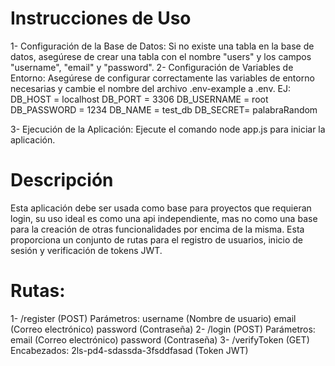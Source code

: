 # Instrucciones de Uso
1- Configuración de la Base de Datos:
Si no existe una tabla en la base de datos, asegúrese de crear una tabla con el nombre "users" y los campos "username", "email" y "password".
2- Configuración de Variables de Entorno:
Asegúrese de configurar correctamente las variables de entorno necesarias y cambie el nombre del archivo .env-example a .env.
  EJ: 
    DB_HOST = localhost
    DB_PORT = 3306
    DB_USERNAME = root
    DB_PASSWORD = 1234
    DB_NAME = test_db
    DB_SECRET= palabraRandom

3- Ejecución de la Aplicación:
Ejecute el comando node app.js para iniciar la aplicación.

# Descripción
Esta aplicación debe ser usada como base para proyectos que requieran login, su uso ideal es como una api independiente, mas no como una base para la creación de otras funcionalidades por encima de la misma. Esta proporciona un conjunto de rutas para el registro de usuarios, inicio de sesión y verificación de tokens JWT.

# Rutas:
1- /register (POST)
Parámetros:
username (Nombre de usuario)
email (Correo electrónico)
password (Contraseña)
2- /login (POST)
Parámetros:
email (Correo electrónico)
password (Contraseña)
3- /verifyToken (GET)
Encabezados:
2ls-pd4-sdassda-3fsddfasad (Token JWT)